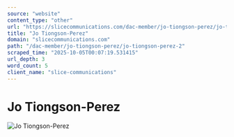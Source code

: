 ```yaml
---
source: "website"
content_type: "other"
url: "https://slicecommunications.com/dac-member/jo-tiongson-perez/jo-tiongson-perez-2"
title: "Jo Tiongson-Perez"
domain: "slicecommunications.com"
path: "/dac-member/jo-tiongson-perez/jo-tiongson-perez-2"
scraped_time: "2025-10-05T00:07:19.531415"
url_depth: 3
word_count: 5
client_name: "slice-communications"
---
```


# Jo Tiongson-Perez

![Jo Tiongson-Perez](https://slicecommunications.com/wp-content/uploads/2020/11/Jo-Tiongson-Perez-300x300.png)